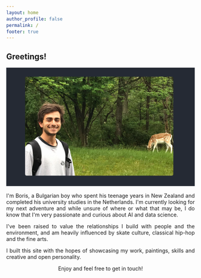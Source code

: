 ```yaml
---
layout: home
author_profile: false
permalink: /
footer: true
---
```


<html>
<meta name="viewport" content="width=device-width, initial-scale=1">
<link rel="stylesheet" href="https://cdnjs.cloudflare.com/ajax/libs/font-awesome/4.7.0/css/font-awesome.min.css">
<head>
<style>

.img1 {
  float: right;
}

.img2 {
  width: 100%;
  height: auto;
  border-radius: 15px
}

.clearfix::after {
  content: "";
  clear: both;
  display: table;
}

h2 {text-align: center;
    font-size: 48px;}


a {
    text-decoration: none;
}

i {
  margin-right: 10px;
}

</style>
</head>


<body>

<h2>Greetings!</h2>

<div class="clearfix">
  <img class="img2" src="/assets/images/author/me_home_trial.png" alt="me_home">
</div>

<p align= "justify"> I'm Boris, a Bulgarian boy who spent his teenage years in New Zealand and completed his university studies in the Netherlands. I'm currently looking for my next adventure and while unsure of where or what that may be, I do know that I'm very passionate and curious about AI and data science.</p>

<p align= "justify"> I've been raised to value the relationships I build with people and the environment, and am heavily influenced by skate culture, classical hip-hop and the fine arts.</p>

<p align= "justify"> I built this site with the hopes of showcasing my work, paintings, skills and creative and open personality.</p>

<p align= "center">Enjoy and feel free to get in touch!</p>

<div align = "center" >
<a href = "mailto:boris.marinov96@gmail.com" target="_blank">
<i class="fas fa-fw fa-envelope" style="font-size:36px"></i>
</a>
<a href = "https://www.linkedin.com/in/boris-marinov96" target="_blank">
<i class="fab fa-linkedin" style="font-size:36px"></i>
</a>
<a href = "https://github.com/borismarinov96" target="_blank">
<i class="fab fa-github" style="font-size:36px"></i>
</a>
<a href = "https://www.instagram.com/booris.m/" target="_blank">
<i class="fab fa-instagram" style="font-size:36px"></i>
</a>
</div>

</body>
</html>


